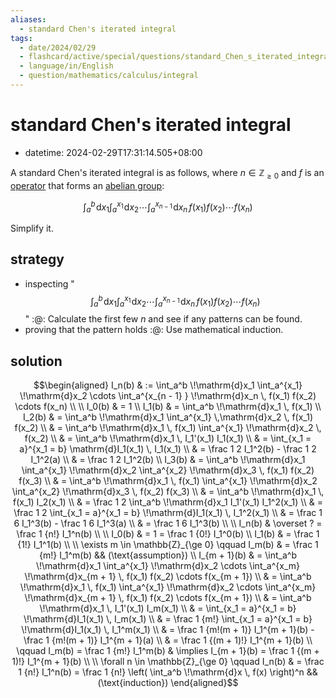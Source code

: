 ```yaml
---
aliases:
  - standard Chen's iterated integral
tags:
  - date/2024/02/29
  - flashcard/active/special/questions/standard_Chen_s_iterated_integral
  - language/in/English
  - question/mathematics/calculus/integral
---
```


# standard Chen's iterated integral

- datetime: 2024-02-29T17:31:14.505+08:00

A standard Chen's iterated integral is as follows, where $n \in \mathbb{Z}_{\ge 0}$ and $f$ is an [operator](../../general/operator%20(mathematics).md) that forms an [abelian group](../../general/abelian%20group.md):

$$\int_a^b \!\mathrm{d}x_1 \int_a^{x_1} \!\mathrm{d}x_2 \cdots \int_a^{x_{n - 1} } \!\mathrm{d}x_n \, f(x_1) f(x_2) \cdots f(x_n)$$

Simplify it.

## strategy

- inspecting "$$\int_a^b \!\mathrm{d}x_1 \int_a^{x_1} \!\mathrm{d}x_2 \cdots \int_a^{x_{n - 1} } \!\mathrm{d}x_n \, f(x_1) f(x_2) \cdots f(x_n)$$" :@: Calculate the first few $n$ and see if any patterns can be found.
- proving that the pattern holds :@: Use mathematical induction.

## solution

$$\begin{aligned}
I_n(b) & := \int_a^b \!\mathrm{d}x_1 \int_a^{x_1} \!\mathrm{d}x_2 \cdots \int_a^{x_{n - 1} } \!\mathrm{d}x_n \, f(x_1) f(x_2) \cdots f(x_n) \\
\\
I_0(b) & = 1 \\
I_1(b) & = \int_a^b \!\mathrm{d}x_1 \, f(x_1) \\
I_2(b) & = \int_a^b \!\mathrm{d}x_1 \int_a^{x_1} \,\mathrm{d}x_2 \, f(x_1) f(x_2) \\
& = \int_a^b \!\mathrm{d}x_1 \, f(x_1) \int_a^{x_1} \!\mathrm{d}x_2 \, f(x_2) \\
& = \int_a^b \!\mathrm{d}x_1 \, I_1'(x_1) I_1(x_1) \\
& = \int_{x_1 = a}^{x_1 = b} \mathrm{d}I_1(x_1) \, I_1(x_1) \\
& = \frac 1 2 I_1^2(b) - \frac 1 2 I_1^2(a) \\
& = \frac 1 2 I_1^2(b) \\
I_3(b) & = \int_a^b \!\mathrm{d}x_1 \int_a^{x_1} \!\mathrm{d}x_2 \int_a^{x_2} \!\mathrm{d}x_3 \, f(x_1) f(x_2) f(x_3) \\
& = \int_a^b \!\mathrm{d}x_1 \, f(x_1) \int_a^{x_1} \!\mathrm{d}x_2 \int_a^{x_2} \!\mathrm{d}x_3 \, f(x_2) f(x_3) \\
& = \int_a^b \!\mathrm{d}x_1 \, f(x_1) I_2(x_1) \\
& = \frac 1 2 \int_a^b \!\mathrm{d}x_1 I_1'(x_1) I_1^2(x_1) \\
& = \frac 1 2 \int_{x_1 = a}^{x_1 = b} \!\mathrm{d}I_1(x_1) \, I_1^2(x_1) \\
& = \frac 1 6 I_1^3(b) - \frac 1 6 I_1^3(a) \\
& = \frac 1 6 I_1^3(b) \\
\\
I_n(b) & \overset ? = \frac 1 {n!} I_1^n(b) \\
\\
I_0(b) & = 1 = \frac 1 {0!} I_1^0(b) \\
I_1(b) & = \frac 1 {1!} I_1^1(b) \\
\\
\exists m \in \mathbb{Z}_{\ge 0} \qquad I_m(b) & = \frac 1 {m!} I_1^m(b) && (\text{assumption}) \\
I_{m + 1}(b) & = \int_a^b \!\mathrm{d}x_1 \int_a^{x_1} \!\mathrm{d}x_2 \cdots \int_a^{x_m} \!\mathrm{d}x_{m + 1} \, f(x_1) f(x_2) \cdots f(x_{m + 1}) \\
& = \int_a^b \!\mathrm{d}x_1 \, f(x_1) \int_a^{x_1} \!\mathrm{d}x_2 \cdots \int_a^{x_m} \!\mathrm{d}x_{m + 1} \, f(x_1) f(x_2) \cdots f(x_{m + 1}) \\
& = \int_a^b \!\mathrm{d}x_1 \, I_1'(x_1) I_m(x_1) \\
& = \int_{x_1 = a}^{x_1 = b} \!\mathrm{d}I_1(x_1) \, I_m(x_1) \\
& = \frac 1 {m!} \int_{x_1 = a}^{x_1 = b} \!\mathrm{d}I_1(x_1) \, I_1^m(x_1) \\
& = \frac 1 {m!(m + 1)} I_1^{m + 1}(b) - \frac 1 {m!(m + 1)} I_1^{m + 1}(a) \\
& = \frac 1 {(m + 1)!} I_1^{m + 1}(b) \\
\qquad I_m(b) = \frac 1 {m!} I_1^m(b) & \implies I_{m + 1}(b) = \frac 1 {(m + 1)!} I_1^{m + 1}(b) \\
\\
\forall n \in \mathbb{Z}_{\ge 0} \qquad I_n(b) & = \frac 1 {n!} I_1^n(b) = \frac 1 {n!} \left( \int_a^b \!\mathrm{d}x \, f(x) \right)^n && (\text{induction})
\end{aligned}$$

